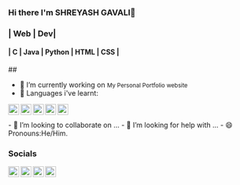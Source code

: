 ### Hi there  I'm SHREYASH GAVALI👋
<h3>| Web | Dev|</h3>
<h4>| C | Java | Python | HTML | CSS |</h4>
## 

- 🔭 I’m currently working on <small> My Personal  Portfolio website</small>
- 🌱 Languages i've learnt:
<body>
  <div style="width: 50%; justify-items:center">
   <img align="left" src="https://raw.githubusercontent.com/sgavali-dev/sgavali-dev/main/images/C.png" alt="icon | C" width="22px">
    <img align="left" src="https://raw.githubusercontent.com/sgavali-dev/sgavali-dev/main/images/Html5.png" alt="icon | Html5" width="22px">
     <img align="left" src="https://raw.githubusercontent.com/sgavali-dev/sgavali-dev/main/images/Css3.png" alt="icon | Css" width="22px">
      <img align="left" src="https://raw.githubusercontent.com/sgavali-dev/sgavali-dev/main/images/Java.png" alt="icon | Java" width="22px">
       <img align="left" src="https://raw.githubusercontent.com/sgavali-dev/sgavali-dev/main/images/Python.png" alt="icon | Python" width="22px">
  </div>
</body>
<br><br>
- 👯 I’m looking to collaborate on ...
- 🤔 I’m looking for help with ...
- 😄 Pronouns:He/Him.


### Socials 
<html>
<head>
  
</head>
<body>
  <a href="https://www.linkedin.com/in/shreyash-gavali"><img align="left" src="https://raw.githubusercontent.com/sgavali-dev/sgavali-dev/main/images/002-linkedin.png" alt="icon | LinkedIn" width="22px"/></a>
  <a href="https://www.instagram.com/its_just_shreeeee"><img align="left" src="https://raw.githubusercontent.com/sgavali-dev/sgavali-dev/main/images/001-instagram.png" alt="icon | Instagram" width="22px"/></a>
  <a href="https://twitter.com/Shree21134748"><img align="left" src="https://raw.githubusercontent.com/sgavali-dev/sgavali-dev/main/images/icons8-twitterx-50.png" alt="icon | Twitter" width="22px" style="background-color: #ffff;"/></a>
  <a href="mailto:shreyashgavali21@gmail.com"><img align="left" src="https://raw.githubusercontent.com/sgavali-dev/sgavali-dev/main/images/icons8-email-50.png" alt="icon | Mail" width="22px"/></a>
</body>
  
</html>

